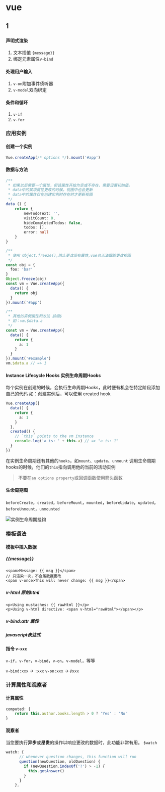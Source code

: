 # vue

## 1

###

#### 声明式渲染

1. 文本插值 `{message}}`
2. 绑定元素属性`v-bind`

#### 处理用户输入

1. `v-on`附加事件侦听器
2. `v-model`双向绑定

#### 条件和循环

1. `v-if`
2. `v-for`

### 应用实例

#### 创建一个实例

```typescript
Vue.createApp(/* options */).mount('#app')
```

#### 数据与方法

```typescript
/**
 * 如果以后需要一个属性，但该属性开始为空或不存在，需要设置初始值。
 * data中的某项属性更改的时候，视图中也会更新
 * data中的属性仅在创建实例时存在时才更新视图
 */
data () {
	return {
		newTodoText: '',
        visitCount: 0,
        hideCompletedTodos: false,
        todos: [],
        error: null
	}
}

/**
 * 使用 Object.freeze(),防止更改现有属性,vue也无法跟踪更改视图
 */
const obj = {
  foo: 'bar'
}
Object.freeze(obj)
const vm = Vue.createApp({
  data() {
    return obj
  }
}).mount('#app')

/**
 * 其他的实例属性和方法 前缀$
 * 如：vm.$data.a
 */
const vm = Vue.createApp({
  data() {
    return {
      a: 1
    }
  }
}).mount('#example')
vm.$data.a // => 1
```

#### Instance Lifecycle Hooks 实例生命周期Hooks

每个实例在创建的时候，会执行生命周期Hooks，此时便有机会在特定阶段添加自己的代码
如：创建实例后，可以使用 created hook

```typescript
Vue.createApp({
  data() {
    return {
      a: 1
    }
  },
  created() {
    // `this` points to the vm instance
    console.log('a is: ' + this.a) // => "a is: 1"
  }
})
```

在实例生命周期还有其他的`hooks`，如`mount`、`update`、`unmount`
调用生命周期hooks的时候，他们的`this`指向调用他的当前的活动实例

> 不要在`an options property`或回调函数使用箭头函数

#### 生命周期图

`beforeCreate`，`created`，`beforeMount`，`mounted`，`beforeUpdate`，`updated`，`beforeUnmount`，`unmounted`

![实例生命周期挂钩](https://v3.vuejs.org/images/lifecycle.png)

### 模板语法

#### 模板中插入数据

##### {{message}}

```vue
<span>Message: {{ msg }}</span>
// 只渲染一次，不会虽数据更改
<span v-once>This will never change: {{ msg }}</span>
```

##### v-html 原始html

```vue
<p>Using mustaches: {{ rawHtml }}</p>
<p>Using v-html directive: <span v-html="rawHtml"></span></p>
```

##### v-bind:attr 属性

##### javascript表达式

#### 指令 `v-xxx`

`v-if`，`v-for`，`v-bind`，`v-on`，`v-model`，等等

`v-bind:xxx` -> `:xxx`
`v-on:xxx` -> `@xxx`

### 计算属性和观察者

#### 计算属性

```typescript
computed: {
	return this.author.books.length > 0 ? 'Yes' : 'No'
}
```

#### 观察者

当您要执行**异步**或**昂贵**的操作以响应更改的数据时，此功能非常有用。
`$watch`

```typescript
watch: {
      // whenever question changes, this function will run
      question(newQuestion, oldQuestion) {
        if (newQuestion.indexOf('?') > -1) {
          this.getAnswer()
        }
      }
    },
```

